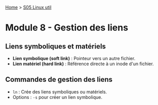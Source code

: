 [Home](https://github.com/Addleo/TSSR/tree/main) > [S05 Linux util](https://github.com/Addleo/TSSR/tree/S05-Linux_util)  
  
# Module 8 - Gestion des liens

## Liens symboliques et matériels
- **Lien symbolique (soft link)** : Pointeur vers un autre fichier.
- **Lien matériel (hard link)** : Référence directe à un inode d'un fichier.

## Commandes de gestion des liens
- `ln` : Crée des liens symboliques ou matériels.
- Options : `-s` pour créer un lien symbolique.
